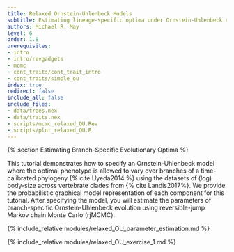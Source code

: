 ```yaml
---
title: Relaxed Ornstein-Uhlenbeck Models
subtitle: Estimating lineage-specific optima under Ornstein-Uhlenbeck evolution
authors: Michael R. May
level: 6
order: 1.8
prerequisites:
- intro
- intro/revgadgets
- mcmc
- cont_traits/cont_trait_intro
- cont_traits/simple_ou
index: true
redirect: false
include_all: false
include_files:
- data/trees.nex
- data/traits.nex
- scripts/mcmc_relaxed_OU.Rev
- scripts/plot_relaxed_OU.R
---
```


{% section Estimating Branch-Specific Evolutionary Optima %}

This tutorial demonstrates how to specify an Ornstein-Uhlenbeck model where the optimal phenotype is allowed to vary over branches of a time-calibrated phylogeny {% cite Uyeda2014 %} using the datasets of (log) body-size across vertebrate clades from {% cite Landis2017%}. We provide the probabilistic graphical model representation of each component for this tutorial. After specifying the model, you will estimate the parameters of branch-specific Ornstein-Uhlenbeck evolution using reversible-jump Markov chain Monte Carlo (rjMCMC).

{% include_relative modules/relaxed_OU_parameter_estimation.md %}

{% include_relative modules/relaxed_OU_exercise_1.md %}
